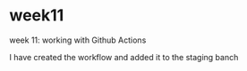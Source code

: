 # week11
week 11: working with Github Actions

I have created the workflow and added it to the staging banch
